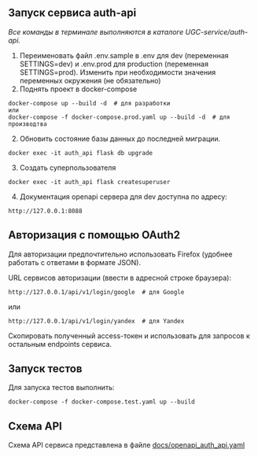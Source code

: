 ## Запуск сервиса auth-api

_Все команды в терминале выполняются в каталоге UGC-service/auth-api._

1. Переименовать файл .env.sample в .env для dev (переменная SETTINGS=dev) и .env.prod для production (переменная SETTINGS=prod). 
Изменить при необходимости значения переменных окружения (не обязательно) 
2. Поднять проект в docker-compose
```shell
docker-compose up --build -d  # для разработки
или
docker-compose -f docker-compose.prod.yaml up --build -d  # для производтва
```
2. Обновить состояние базы данных до последней миграции. 
```shell
docker exec -it auth_api flask db upgrade
```
3. Создать суперпользователя
```shell
docker exec -it auth_api flask createsuperuser
```
4. Документация openapi сервера для dev доступна по адресу:
```http request
http://127.0.0.1:8088
```

## Авторизация с помощью OAuth2
Для авторизации предпочтительно использовать Firefox (удобнее работать с ответами в формате JSON).

URL сервисов авторизации (ввести в адресной строке браузера):
```http request
http://127.0.0.1/api/v1/login/google  # для Google
```
или
```http request
http://127.0.0.1/api/v1/login/yandex  # для Yandex
```
Скопировать полученный access-токен и использовать для запросов к остальным endpoints сервиса.

## Запуск тестов
Для запуска тестов выполнить:
```shell
docker-compose -f docker-compose.test.yaml up --build
```

## Схема API

Схема API сервиса представлена в файле [docs/openapi_auth_api.yaml](docs/openapi_auth_api.yaml)
